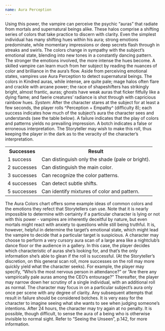 ```yaml
---
name: Aura Perception
---
```


Using this power, the vampire can perceive the psychic “auras” that radiate from mortals and supernatural beings alike. These halos comprise a shifting series of colors that take practice to discern with clarity. Even the simplest individual has many shifting hues within his aura; strong emotions predominate, while momentary impressions or deep secrets flash through in streaks and swirls. The colors change in sympathy with the subject’s emotional state, blending into new tones in a constantly dancing pattern. The stronger the emotions involved, the more intense the hues become. A skilled vampire can learn much from her subject by reading the nuances of color and brilliance in the aura’s flow. Aside from perceiving emotional states, vampires use Aura Perception to detect supernatural beings. The colors in Kindred auras, while intense, are quite pale; mage halos often flare and crackle with arcane power; the race of shapeshifters has strikingly bright, almost frantic, auras; ghosts have weak auras that ficker fitfully like a dying flame; and faerie creatures’ radiance is shot through with capricious rainbow hues.
_System_: After the character stares at the subject for at least a few seconds, the player rolls ^Perception + Empathy^ (difficulty 8); each success indicates how much of the subject’s aura the character sees and understands (see the table below). A failure indicates that the play of colors and patterns yields no prevailing impression. A botch indicates a false or erroneous interpretation. The Storyteller may wish to make this roll, thus keeping the player in the dark as to the veracity of the character’s interpretation.
<table><th>Successes</th><th>Result</th></tr><tr><td>1 success</td><td>Can distinguish only the shade (pale or bright).</td></tr><tr><td>2 successes</td><td>Can distinguish the main color.</td></tr><tr><td>3 successes</td><td>Can recognize the color patterns.</td></tr><tr><td>4 successes</td><td>Can detect subtle shifts.</td></tr><tr><td>5 successes</td><td>Can identify mixtures of color and pattern.</td></tr></table>The Aura Colors chart offers some example ideas of common colors and the emotions they refect that Storytellers can use. Note that it is nearly impossible to determine with certainty if a particular character is lying or not with this power - vampires are inherently deceitful by nature, but even mortals might react with anxiety to questions while still being truthful. It is, however, helpful in determine the target’s emotional state, which might lead the vampire to decide that a particular target is suspicious. A character may choose to perform a very cursory aura scan of a large area like a nightclub’s dance floor or the audience in a gallery. In this case, the player decides which characteristic of auras she’s looking for, and that’s the only information she’s able to glean if the roll is successful. (At the Storyteller’s discretion, on this general scan roll, more successes on the roll may more quickly yield what the character seeks). For example, the player may specify, “Who’s the most nervous person in attendance?” or “Are there any vampirically pale auras among the CEO’s entourage?” Thereafter, the player may narrow down her scrutiny of a single individual, with an additional roll as normal. The character may focus in on a particular subject’s aura only once per scene with any degree of clarity. Any subsequent attempts that result in failure should be considered botches. It is very easy for the character to imagine seeing what she wants to see when judging someone’s intentions. After 24 hours, the character may try again at no penalty. It is possible, though difficult, to sense the aura of a being who is otherwise invisible to normal sight. Refer to “Seeing the Unseen”, p.142, for more information.